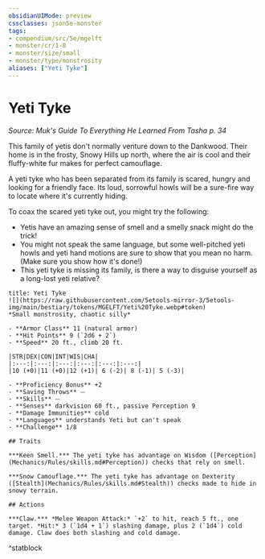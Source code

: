 ```yaml
---
obsidianUIMode: preview
cssclasses: json5e-monster
tags:
- compendium/src/5e/mgelft
- monster/cr/1-8
- monster/size/small
- monster/type/monstrosity
aliases: ["Yeti Tyke"]
---
```

# Yeti Tyke
*Source: Muk's Guide To Everything He Learned From Tasha p. 34*  

This family of yetis don't normally venture down to the Dankwood. Their home is in the frosty, Snowy Hills up north, where the air is cool and their fluffy-white fur makes for perfect camouflage.

A yeti tyke who has been separated from its family is scared, hungry and looking for a friendly face. Its loud, sorrowful howls will be a sure-fire way to locate where it's currently hiding.

To coax the scared yeti tyke out, you might try the following:

- Yetis have an amazing sense of smell and a smelly snack might do the trick!  
- You might not speak the same language, but some well-pitched yeti howls and yeti hand motions are sure to show that you mean no harm. (Make sure you show how it's done!)  
- This yeti tyke is missing its family, is there a way to disguise yourself as a long-lost yeti relative?  

```ad-statblock
title: Yeti Tyke
![](https://raw.githubusercontent.com/5etools-mirror-3/5etools-img/main/bestiary/tokens/MGELFT/Yeti%20Tyke.webp#token)
*Small monstrosity, chaotic silly*

- **Armor Class** 11 (natural armor)
- **Hit Points** 9 (`2d6 + 2`)
- **Speed** 20 ft., climb 20 ft.

|STR|DEX|CON|INT|WIS|CHA|
|:---:|:---:|:---:|:---:|:---:|:---:|
|10 (+0)|11 (+0)|12 (+1)| 6 (-2)| 8 (-1)| 5 (-3)|

- **Proficiency Bonus** +2
- **Saving Throws** ⏤
- **Skills** ⏤
- **Senses** darkvision 60 ft., passive Perception 9
- **Damage Immunities** cold
- **Languages** understands Yeti but can't speak
- **Challenge** 1/8

## Traits

***Keen Smell.*** The yeti tyke has advantage on Wisdom ([Perception](Mechanics/Rules/skills.md#Perception)) checks that rely on smell.

***Snow Camouflage.*** The yeti tyke has advantage on Dexterity ([Stealth](Mechanics/Rules/skills.md#Stealth)) checks made to hide in snowy terrain.

## Actions

***Claw.*** *Melee Weapon Attack:* `+2` to hit, reach 5 ft., one target. *Hit:* 3 (`1d4 + 1`) slashing damage, plus 2 (`1d4`) cold damage. Claw does both slashing and cold damage.
```
^statblock